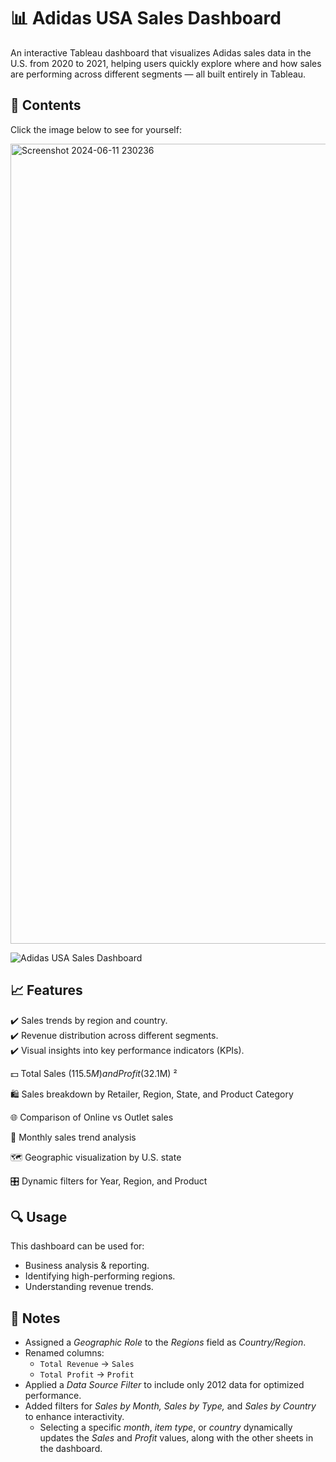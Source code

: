 # 📊 Adidas USA Sales Dashboard
An interactive Tableau dashboard that visualizes Adidas sales data in the U.S. from 2020 to 2021, helping users quickly explore where and how sales are performing across different segments — all built entirely in Tableau.


## 📂 Contents
Click the image below to see for yourself:

<a href="https://public.tableau.com/app/profile/nadir.zamouche/viz/AdidasUSASalesDashboard_17490873580120/Dashboard" target="_blank">
    <img width="1280" alt="Screenshot 2024-06-11 230236" src="https://github.com/user-attachments/assets/40790fcd-335e-493b-a764-9f97be1236e9"/>
</a>

![Adidas USA Sales Dashboard](https://github.com/user-attachments/assets/33bdb87f-0616-4eb3-bc30-3efb6bfd53b8)


## 📈 Features
✔️ Sales trends by region and country. <br>
✔️ Revenue distribution across different segments. <br>
✔️ Visual insights into key performance indicators (KPIs). <br>

💵 Total Sales ($115.5M) and Profit ($32.1M) ²

🛍️ Sales breakdown by Retailer, Region, State, and Product Category

🌐 Comparison of Online vs Outlet sales

📅 Monthly sales trend analysis

🗺️ Geographic visualization by U.S. state

🎛️ Dynamic filters for Year, Region, and Product

## 🔍 Usage
This dashboard can be used for:
- Business analysis & reporting.
- Identifying high-performing regions.
- Understanding revenue trends.

## 📌 Notes
- Assigned a *Geographic Role* to the *Regions* field as *Country/Region*.  
- Renamed columns:  
  - `Total Revenue` → `Sales`  
  - `Total Profit` → `Profit`  
- Applied a *Data Source Filter* to include only 2012 data for optimized performance.  
- Added filters for *Sales by Month, Sales by Type,* and *Sales by Country* to enhance interactivity.  
  - Selecting a specific *month*, *item type*, or *country* dynamically updates the *Sales* and *Profit* values, along with the other sheets in the dashboard.  
